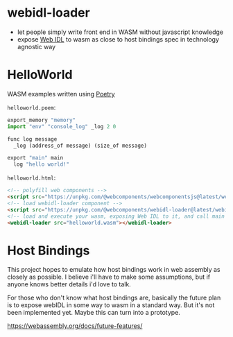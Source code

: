 # webidl-loader
* let people simply write front end in WASM without javascript knowledge
* expose [Web IDL](https://heycam.github.io/webidl/) to wasm as close to host bindings spec in technology agnostic way

# HelloWorld
WASM examples written using [Poetry](https://github.com/FantasyInternet/poetry)

`helloworld.poem`:
```python
export_memory "memory"
import "env" "console_log" _log 2 0

func log message
  _log (address_of message) (size_of message)

export "main" main
  log "hello world!"
```

`helloworld.html`:
```html
<!-- polyfill web components -->
<script src="https://unpkg.com/@webcomponents/webcomponentsjs@latest/webcomponents-loader.js"></script>
<!-- load webidl-loader component -->
<script src="https://unpkg.com/@webcomponents/webidl-loader@latest/webidl-loader.js"></script>
<!-- load and execute your wasm, exposing Web IDL to it, and call main by default -->
<webidl-loader src="helloworld.wasm"></webidl-loader>
```

# Host Bindings

This project hopes to emulate how host bindings work in web assembly as closely as possible. I believe i'll have to make some assumptions, but if anyone knows better details i'd love to talk.

For those who don't know what host bindings are, basically the future plan is to expose webIDL in some way to wasm in a standard way. But it's not been implemented yet. Maybe this can turn into a prototype.

https://webassembly.org/docs/future-features/

